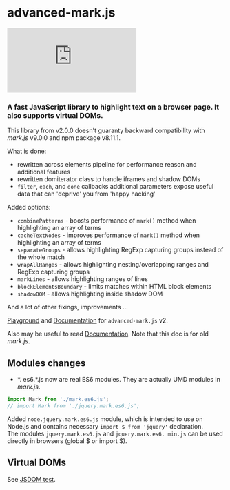 # advanced-mark.js

[![npm](https://img.shields.io/npm/v/advanced-mark.js)](https://www.npmjs.com/package/advanced-mark.js)

### A fast JavaScript library to highlight text on a browser page. It also supports virtual DOMs.

This library from v2.0.0 doesn't guaranty backward compatibility with *mark.js* v9.0.0 and npm package v8.11.1.

What is done:
* rewritten across elements pipeline for performance reason and additional features
* rewritten domiterator class to handle iframes and shadow DOMs
* `filter`, `each`, and `done` callbacks additional parameters expose useful data that can 'deprive' you from 'happy hacking'

Added options:
* `combinePatterns` - boosts performance of `mark()` method when highlighting an array of terms
* `cacheTextNodes` - improves performance of `mark()` method when highlighting an array of terms
* `separateGroups` - allows highlighting RegExp capturing groups instead of the whole match
* `wrapAllRanges` - allows highlighting nesting/overlapping ranges and RegExp capturing groups
* `markLines` - allows highlighting ranges of lines
* `blockElementsBoundary` - limits matches within HTML block elements
* `shadowDOM` - allows highlighting inside shadow DOM

And a lot of other fixings, improvements ...

[Playground](https://angezid.github.io/advanced-mark.js/playground) and
[Documentation](https://angezid.github.io/advanced-mark.js/doc-v2) for `advanced-mark.js` v2.

Also may be useful to read [Documentation](https://markjs.io/). Note that this doc is for old *mark.js*.

## Modules changes
* \*. es6.\*.js now are real ES6 modules. They are actually UMD modules in *mark.js*.

``` js
import Mark from './mark.es6.js';
// import Mark from './jquery.mark.es6.js';
```

Added `node.jquery.mark.es6.js` module, which is intended to use on Node.js and contains necessary `import $ from 'jquery'` declaration.  
The modules `jquery.mark.es6.js` and `jquery.mark.es6. min.js` can be used directly in browsers (global $ or import $).

## Virtual DOMs
See [JSDOM test](jsdom-tests/test.js).
